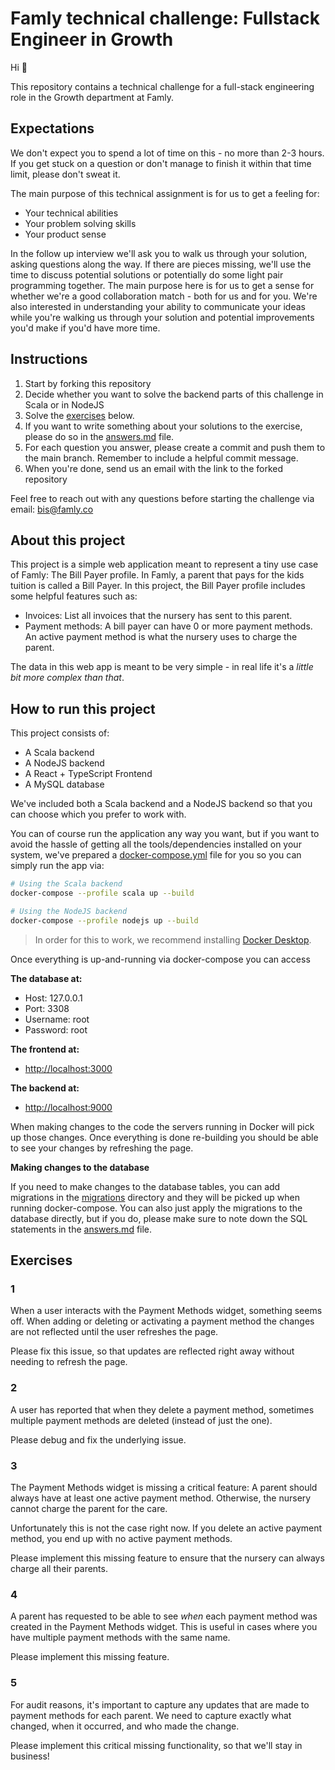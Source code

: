 # Famly technical challenge: Fullstack Engineer in Growth

Hi :wave:

This repository contains a technical challenge for a full-stack engineering
role in the Growth department at Famly.

## Expectations

We don't expect you to spend a lot of time on this - no more than 2-3 hours.
If you get stuck on a question or don't manage to finish it within that time limit,
please don't sweat it.

The main purpose of this technical assignment is for us to get a feeling for:

- Your technical abilities
- Your problem solving skills
- Your product sense

In the follow up interview we'll ask you to walk us through your solution,
asking questions along the way. If there are pieces missing, we'll use the
time to discuss potential solutions or potentially do some light
pair programming together. The main purpose here is for us to get a sense
for whether we're a good collaboration match - both for us and for you. We're
also interested in understanding your ability to communicate your ideas while
you're walking us through your solution and potential improvements you'd make
if you'd have more time.

## Instructions

1. Start by forking this repository
2. Decide whether you want to solve the backend parts of this challenge in Scala
   or in NodeJS
3. Solve the [exercises](#exercises) below.
4. If you want to write something about your solutions to the exercise,
   please do so in the [answers.md](answers.md) file.
5. For each question you answer, please create a commit and push them
   to the main branch. Remember to include a helpful commit message.
6. When you're done, send us an email with the link to the forked repository

Feel free to reach out with any questions before starting the challenge via email: <bis@famly.co>

## About this project

This project is a simple web application meant to represent a tiny use case of Famly: The Bill Payer profile. In Famly, a parent that pays for the kids tuition is called a Bill Payer.
In this project, the Bill Payer profile includes some helpful features such as:

- Invoices: List all invoices that the nursery has sent to this parent.
- Payment methods: A bill payer can have 0 or more payment methods. An active payment method is what the nursery uses to charge the
  parent.

The data in this web app is meant to be very simple - in real life it's a _little bit more complex than that_.

## How to run this project

This project consists of:

- A Scala backend
- A NodeJS backend
- A React + TypeScript Frontend
- A MySQL database

We've included both a Scala backend and a NodeJS backend so that you can
choose which you prefer to work with.

You can of course run the application any way you want, but if you want to
avoid the hassle of getting all the tools/dependencies installed on your
system, we've prepared a [docker-compose.yml](docker-compose.yml)
file for you so you can simply run the app via:

```sh
# Using the Scala backend
docker-compose --profile scala up --build

# Using the NodeJS backend
docker-compose --profile nodejs up --build

```

> In order for this to work, we recommend installing [Docker Desktop](https://www.docker.com/products/docker-desktop/).

Once everything is up-and-running via docker-compose you can access

**The database at:**

- Host: 127.0.0.1
- Port: 3308
- Username: root
- Password: root

**The frontend at:**

- <http://localhost:3000>

**The backend at:**

- <http://localhost:9000>

When making changes to the code the servers running in Docker will pick up those changes. Once everything is done re-building you should be able to
see your changes by refreshing the page.

**Making changes to the database**

If you need to make changes to the database tables,
you can add migrations in the [migrations](migrations) directory and they will be picked up when running docker-compose. You can also just apply the migrations to the database directly, but if you do, please make sure to
note down the SQL statements in the [answers.md](answers.md) file.

## Exercises

### 1

When a user interacts with the Payment Methods widget, something seems off.
When adding or deleting or activating a payment method the changes are not
reflected until the user refreshes the page.

Please fix this issue, so that updates are reflected right away without
needing to refresh the page.

### 2

A user has reported that when they delete a payment method, sometimes
multiple payment methods are deleted (instead of just the one).

Please debug and fix the underlying issue.

### 3

The Payment Methods widget is missing a critical feature: A parent should
always have at least one active payment method. Otherwise, the nursery cannot
charge the parent for the care.

Unfortunately this is not the case right now. If you delete an active payment method,
you end up with no active payment methods.

Please implement this missing feature to ensure that the nursery can always
charge all their parents.

### 4

A parent has requested to be able to see _when_ each payment method was created
in the Payment Methods widget. This is useful in cases where you have multiple
payment methods with the same name.

Please implement this missing feature.

### 5

For audit reasons, it's important to capture any updates that are made to payment
methods for each parent. We need to capture exactly what changed, when it occurred,
and who made the change.

Please implement this critical missing functionality, so that we'll stay in business!
